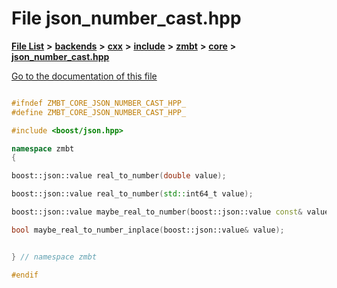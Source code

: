 

# File json\_number\_cast.hpp

[**File List**](files.md) **>** [**backends**](dir_e0e3bad64fbfd08934d555b945409197.md) **>** [**cxx**](dir_2a0640ff8f8d193383b3226ce9e70e40.md) **>** [**include**](dir_33cabc3ab2bb40d6ea24a24cae2f30b8.md) **>** [**zmbt**](dir_2115e3e51895e4107b806d6d2319263e.md) **>** [**core**](dir_1dfd3566c4a6f6e15f69daa4a04e2d4f.md) **>** [**json\_number\_cast.hpp**](json__number__cast_8hpp.md)

[Go to the documentation of this file](json__number__cast_8hpp.md)


```C++

#ifndef ZMBT_CORE_JSON_NUMBER_CAST_HPP_
#define ZMBT_CORE_JSON_NUMBER_CAST_HPP_

#include <boost/json.hpp>

namespace zmbt
{

boost::json::value real_to_number(double value);

boost::json::value real_to_number(std::int64_t value);

boost::json::value maybe_real_to_number(boost::json::value const& value);

bool maybe_real_to_number_inplace(boost::json::value& value);


} // namespace zmbt

#endif
```


